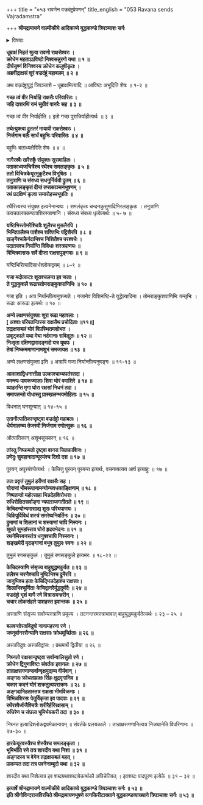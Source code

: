+++
title = "०५३ रावणेन वज्रदंष्ट्रप्रेषणम्"
title_english = "053 Ravana sends Vajradamstra"

+++
**श्रीमद्रामायणे वाल्मीकीये आदिकाव्ये युद्धकाण्डे त्रिपञ्चाशः सर्गः**


<details><summary>विषयाः</summary>

रावणाज्ञया ससैन्येनवज्रदंष्ट्रेण रणायाङ्गदाधिष्ठितदक्षिणद्वारगमनम् ॥ १ ॥ अङ्गदवज्रदंष्ट्रयो राक्षसवानरसेनाभ्यां सैन्ययोः परस्परंच युद्धम् ॥ २ ॥

</details>




**धूम्राक्षं निहतं श्रुत्वा रावणो राक्षसेश्वरः ।  
क्रोधेन महताऽऽविष्टो निश्वसन्नुरगो यथा ॥ १ ॥  
दीर्घसृष्णं विनिश्वस्य क्रोधेन कलुषीकृतः ।  
अब्रवीद्राक्षसं शूरं वज्रदंष्ट्रं महाबलम् ॥ २ ॥**

अथ वज्रदंष्ट्रयुद्धं त्रिपञ्चाशे – धूम्राक्षमित्यादि ॥ आविष्टः अभूदिति शेषः ॥ १-२ ॥



**गच्छ त्वं वीर निर्याहि राक्षसैः परिवारितः ।  
जहि दाशरथिं रामं सुग्रीवं वानरैः सह ॥ ३ ॥**

गच्छ त्वं वीर निर्याहीति ॥ इतो गच्छ पुरान्निर्याहीत्यर्थः ॥ ३ ॥



**तथेत्युक्त्वा द्रुततरं मायावी राक्षसेश्वरः ।  
निर्जगाम बलैः सार्धं बहुभिः परिवारितः ॥ ४ ॥**

बहुभिः बलाध्यक्षैरिति शेषः ॥ ४ ॥



**नागैरश्वैः खरैरुष्ट्रैः संयुक्तः सुसमाहितः ।  
पताकाध्वजचित्रैश्च रथैश्च समलङ्कृतः ॥ ५ ॥  
ततो विचित्रकेयूरमुकुटैश्च विभूषितः ।  
तनुत्राणि च संरुध्य सधनुर्निर्ययौ द्रुतम् ॥ ६ ॥  
पताकालङ्कृतं दीप्तं तप्तकाञ्चनभूषणम् ।  
रथं प्रदक्षिणं कृत्वा समारोहच्चभूपतिः ॥**

रथैरित्यस्य संयुक्त इत्यनेनान्वयः । समलंकृतः चन्दनकुसुमादिभिरलङ्कृतः । तनुत्राणि कवचतलत्रकण्ठत्रशिरस्त्राणानि । संरुध्य संबध्य धृत्वेत्यर्थः ॥ ५- ७ ॥



**यष्टिभिस्तोमरैश्चित्रैः शूलैश्च मुसलैरपि ।  
भिन्दिपालैश्च पाशैश्च शक्तिभिः पट्टिशैरपि ॥ ८ ॥  
खङ्गैश्चक्रैर्गदाभिश्च निशितैश्च परश्वधैः ।  
पदातयश्च निर्यान्ति विविधाः शस्त्रपाणयः ॥  
विचित्रवाससः सर्वे दीप्ता राक्षसपुङ्गवाः ॥ ९ ॥**

यष्टिभिरित्यादिसार्धश्लोकद्वयम् ॥ ८–९ ॥



**गजा मदोत्कटाः शूराश्चलन्त इव प्वताः ।  
ते युद्धकुशलै रूढास्तोमराङ्कुशपाणिभिः ॥ १० ॥**

गजा इति । अत्र निर्यान्तीत्यनुषज्यते । गजानेव विशिनष्टि-ते युद्धेत्यादिना । तोमराङ्कुशपाणिमिः यन्तृभिः । रूढाः आरूढा इत्यर्थः ॥ १० ॥



**अन्ये लक्षणसंयुक्ताः शूरा रूढा महावलाः ।  
\[ अश्वाः परिपतन्तिस्स राक्षसैथ प्रचोदिताः ॥११॥\]  
तद्राक्षसबलं घोरं विप्रस्थितमशोभत ।  
प्रावृट्काले यथा मेघा नर्दमानाः सविद्युतः ॥ १२ ॥  
निःसृता दक्षिणद्वारादङ्गदो यत्र यूथपः ।  
तेषां निष्क्रममाणानामशुभं समजायत ॥ १३ ॥**

अन्ये लक्षणसंयुक्ता इति ॥ अत्रापि गजा निर्यान्तीत्यनुषङ्गः ॥ ११-१३ ॥



**आकाशाद्विधनात्तीव्रा उल्काश्चाभ्यपतंस्तदा ।  
वमन्त्यः पावकज्वालाः शिवा घोरं ववाशिरे ॥ १४ ॥  
व्याहरन्ति मृगा घोरा रक्षसां निधनं तदा ।  
समापतन्तो योधास्तु प्रास्खलन्भयमोहिताः ॥ १५ ॥**

विधनात् घनशून्यात् ॥ १४-१५ ॥



**एतानौत्पातिकान्दृष्ट्वा वज्रदंष्ट्रो महाबलः ।  
धैर्यमालम्ब्य तेजस्वी निर्जगाम रणोत्सुकः ॥ १६ ॥**

औत्पातिकान् अशुभसूचकान् ॥ १६ ॥



**तांस्तु निष्क्रमतो दृष्ट्वा वानरा जितकाशिनः ।  
प्रणेदुः सुमहानादान्पूरयंश्च दिशो दश ॥ १७ ॥**

पूरयन् अपूरयंश्चेत्यर्थः । केचित्तु पूरयन् पूरयन्त इत्यर्थः, वचनव्यत्यय आर्ष इत्याहुः ॥ १७ ॥



**ततः प्रवृत्तं तुमुलं हरीणां राक्षसैः सह ।  
घोराणां भीमरूपाणामन्योन्यवधकाङ्क्षिणाम् ॥ १८ ॥  
निष्पतन्तो महोत्साहा भिन्नदेहशिरोधराः ।  
रुधिरोक्षितसर्वाङ्गा न्यपतञ्जगतीतले ॥ १९ ॥  
केचिदन्योन्यमासाद्य शूराः परिघपाणयः ।  
चिक्षिपुर्विविधं शस्त्रं समरेष्वनिवर्तिनः ॥ २० ॥  
द्रुमाणां च शिलानां च शस्त्राणां चापि निस्वनः ।  
श्रूयते सुमहांस्तत्र घोरो हृदयभेदनः ॥ २१ ॥  
रथनेमिस्वनस्तंत्र धनुषश्चापि निस्स्वनः ।  
शङ्खमेरी मृदङ्गानां बभूव तुमुलः स्वनः ॥ २२ ॥**

तुमुलं रणसङ्कुलं । तुमुलं रणसङ्कुले इत्यमरः ॥ १८-२२ ॥



**केचिदस्त्राणि संसृज्य बाहुयुद्धमकुर्वत ॥ २३ ॥  
तलैश्च चरणैश्चापि मुष्टिभिश्च द्रुमैरपि ।  
जानुभिश्च हताः केचिद्भिन्नदेहाश्च राक्षसाः।  
शिलाभिश्चूर्णिताः केचिद्वानरैर्युद्धदुर्मदैः ॥ २४ ॥  
वज्रदंष्ट्रो भृशं बाणै रणे वित्रासयन्हरीन् ।  
चचार लोकसंहारे पाशहस्त इवान्तकः ॥ २५ ॥**

अस्त्राणि संसृज्य सर्वाण्यस्त्राणि प्रयुज्य । तदनन्तरमस्त्राभावात् बाहुयुद्धमकुर्वतेत्यर्थः ॥ २३ – २५ ॥



**बलवन्तोस्त्रविदुषो नानामहरणा रणे ।  
जघ्नुर्वानरसैन्यानि राक्षसाः क्रोधमूर्च्छिताः ॥ २६ ॥**

अस्त्रविदुषः अस्त्रविद्वांसः । प्रथमार्थे द्वितीया ॥ २६ ॥



**निघ्नतो राक्षसान्दृष्ट्वा सर्वान्वालिसुतो रणे ।  
क्रोधेन द्विगुणाविष्टः संवर्तक इवानलः ॥ २७ ॥  
तान्राक्षसगणान्सर्वान्वृक्षमुद्यम्य वीर्यवान् ।  
अङ्गदः क्रोधताम्राक्षः सिंहः क्षुद्रमृगानिव ॥  
चकार कदनं घोरं शक्रतुल्यपराक्रमः ॥ २८ ॥  
अङ्गदाभिहतास्तत्र राक्षसा भीमविक्रमाः ।  
विभिन्नशिरसः पेतुर्विकृत्ता इव पादपाः ॥ २९ ॥  
रथैरश्वैर्ध्वजैश्चित्रैः शरीरैर्हरिरक्षसाम् ।  
रुधिरेण च संछन्ना भूमिर्भयकरी तदा ॥ ३० ॥**

निघ्नत इत्यादिश्लोकद्वयमेकान्वयम् ॥ संवर्तके प्रलयकाले । तान्राक्षसगणानित्यत्र निजघानेति विपरिणामः ॥ २७-३० ॥



**हारकेयूरवस्त्रैश्च शेस्त्रैश्च समलङ्कृता ।  
भूमिर्भाति रणे तत्र शारदीव यथा निशा ॥ ३१ ॥  
अङ्गदस्य च वेगेन तद्राक्षसबलं महत् ।  
प्राकम्पत तदा तत्र पवनेनाम्बुदो यथा ॥ ३२ ॥**

शारदीव यथा निशेत्यत्र इव शब्दयथाशब्दावेकार्थकौ अपिचेतिवत् । इवशब्दः पादपूरण इत्येके ॥ ३१ – ३२ ॥



**इत्यार्षे श्रीमद्रामायणे वाल्मीकीये आदिकाव्ये युद्धकाण्डे त्रिपञ्चाशः सर्गः ॥ ५३ ॥  
इति श्रीगोविन्दराजविरचिते श्रीमद्रामायणभूषणे रत्नकिरीटाख्याने युद्धकाण्डव्याख्याने त्रिपञ्चाशः सर्गः ॥ ५३ ॥**

